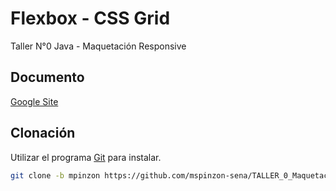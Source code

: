 # Flexbox - CSS Grid

Taller N°0 Java - Maquetación Responsive

## Documento


[Google Site](https://sites.google.com/misena.edu.co/desarrollo-front-end-js/taller-0)


## Clonación

Utilizar el programa [Git](https://www.git-scm.com/downloads) para instalar.

```bash
git clone -b mpinzon https://github.com/mspinzon-sena/TALLER_0_Maquetacion_Responsive
```
